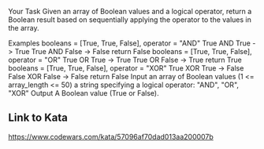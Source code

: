 Your Task
Given an array of Boolean values and a logical operator, return a Boolean result based on sequentially applying the operator to the values in the array.

Examples
booleans = [True, True, False], operator = "AND"
True AND True -> True
True AND False -> False
return False
booleans = [True, True, False], operator = "OR"
True OR True -> True
True OR False -> True
return True
booleans = [True, True, False], operator = "XOR"
True XOR True -> False
False XOR False -> False
return False
Input
an array of Boolean values (1 <= array_length <= 50)
a string specifying a logical operator: "AND", "OR", "XOR"
Output
A Boolean value (True or False).

## Link to Kata
https://www.codewars.com/kata/57096af70dad013aa200007b